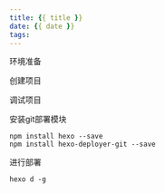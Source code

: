```yaml
---
title: {{ title }}
date: {{ date }}
tags:
---
```


环境准备

创建项目

调试项目


安装git部署模块
```shell
npm install hexo --save
npm install hexo-deployer-git --save
```

进行部署
```
hexo d -g
```
